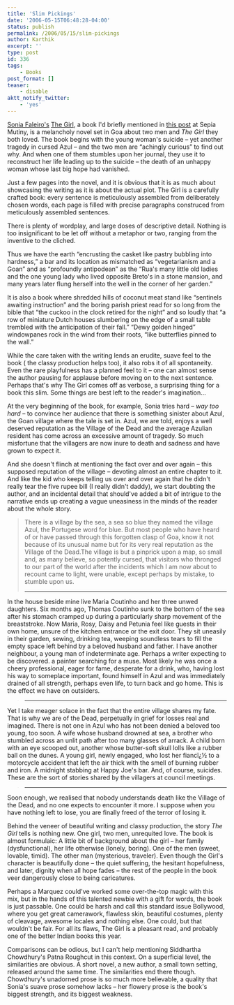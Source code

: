 ```yaml
---
title: 'Slim Pickings'
date: '2006-05-15T06:48:28-04:00'
status: publish
permalink: /2006/05/15/slim-pickings
author: Karthik
excerpt: ''
type: post
id: 336
tags:
    - Books
post_format: []
teaser:
    - disable
aktt_notify_twitter:
    - 'yes'
---
```

[Sonia Faleiro's](soniafaleiro.blogspot.com) [The Girl](www.soniafaleiro.com), a book I'd briefly mentioned in [this post](http://www.sepiamutiny.com/sepia/archives/002930.html "Wrist friendly reads (1/30/2006)") at Sepia Mutiny, is a melancholy novel set in Goa about two men and *The Girl* they both loved. The book begins with the young woman's suicide – yet another tragedy in cursed Azul – and the two men are “achingly curious” to find out why. And when one of them stumbles upon her journal, they use it to reconstruct her life leading up to the suicide – the death of an unhappy woman whose last big hope had vanished.

Just a few pages into the novel, and it is obvious that it is as much about showcasing the writing as it is about the actual plot. The Girl is a carefully crafted book: every sentence is meticulously assembled from deliberately chosen words, each page is filled with precise paragraphs construced from meticulously assembled sentences.

There is plenty of wordplay, and large doses of descriptive detail. Nothing is too insignificant to be let off without a metaphor or two, ranging from the inventive to the cliched.

Thus we have the earth “encrusting the casket like pastry bubbling into hardness,” a bar and its location as mismatched as “vegetarianism and a Goan” and as “profoundly antipodean” as the “Rua's many little old ladies and the one young lady who lived opposite Breto's in a stone mansion, and many years later flung herself into the well in the corner of her garden.”

It is also a book where shredded hills of coconut meat stand like “sentinels awaiting instruction” and the boring parish priest read for so long from the bible that “the cuckoo in the clock retired for the night” and so loudly that “a row of miniature Dutch houses slumbering on the edge of a small table trembled with the anticipation of their fall.” “Dewy golden hinged” windowpanes rock in the wind from their roots, “like butterflies pinned to the wall.”

While the care taken with the writing lends an erudite, suave feel to the book ( the classy production helps too), it also robs it of all spontaneity. Even the rare playfulness has a planned feel to it – one can almost sense the author pausing for applause before moving on to the next sentence. Perhaps that's why The Girl comes off as verbose, a surprising thing for a book this slim. Some things are best left to the reader's imagination…

At the very beginning of the book, for example, Sonia tries hard – *way too hard* – to convince her audience that there is something sinister about Azul, the Goan village where the tale is set in. Azul, we are told, enjoys a well deserved reputation as the Village of the Dead and the average Azulian resident has come across an excessive amount of tragedy. So much misfortune that the villagers are now inure to death and sadness and have grown to expect it.

And she doesn't flinch at mentioning the fact over and over again – this supposed reputation of the village – devoting almost an entire chapter to it. And like the kid who keeps telling us over and over again that he didn't really tear the five rupee bill (I really didn't daddy), we start doubting the author, and an incidental detail that should've added a bit of intrigue to the narrative ends up creating a vague uneasiness in the minds of the reader about the whole story.

> There is a village by the sea, a sea so blue they named the village Azul, the Portugese word for blue. But most people who have heard of or have passed through this forgotten clasp of Goa, know it not because of its unusual name but for its very real reputation as the Village of the Dead.The village is but a pinprick upon a map, so small and, as many believe, so potently cursed, that visitors who thronged to our part of the world after the incidents which I am now about to recount came to light, were unable, except perhaps by mistake, to stumble upon us.
> 
> ---
In the house beside mine live Maria Coutinho and her three unwed daughters. Six months ago, Thomas Coutinho sunk to the bottom of the sea after his stomach cramped up during a particularly sharp movement of the breaststroke. Now Maria, Rosy, Daisy and Petunia feel like guests in their own home, unsure of the kitchen entrance or the exit door. They sit uneasily in their garden, sewing, drinking tea, weeping soundless tears to fill the empty space left behind by a beloved husband and father. I have another neighbour, a young man of indeterminate age. Perhaps a writer expecting to be discovered. a painter searching for a muse. Most likely he was once a cheery professional, eager for fame, desperate for a drink, who, having lost his way to someplace important, found himself in Azul and was immediately drained of all strength, perhaps even life, to turn back and go home. This is the effect we have on outsiders.
> 
> ---
Yet I take meager solace in the fact that the entire village shares my fate. That is why we are of the Dead, perpetually in grief for losses real and imagined. There is not one in Azul who has not been denied a beloved too young, too soon. A wife whose husband drowned at sea, a brother who stumbled across an unlit path after too many glasses of arrack. A child born with an eye scooped out, another whose butter-soft skull lolls like a rubber ball on the dunes. A young girl, newly engaged, who lost her fiancï¿½ to a motorcycle accident that left the air thick with the smell of burning rubber and iron. A midnight stabbing at Happy Joe's bar. And, of course, suicides. These are the sort of stories shared by the villagers at council meetings.
> 
> ---
Soon enough, we realised that nobody understands death like the Village of the Dead, and no one expects to encounter it more. I suppose when you have nothing left to lose, you are finally freed of the terror of losing it.

Behind the veneer of beautiful writing and classy production, the story *The Girl* tells is nothing new. One girl, two men, unrequited love. The book is almost formulaic: A little bit of background about the girl – her family (dysfunctional), her life otherwise (lonely, boring). One of the men (sweet, lovable, timid). The other man (mysterious, traveler). Even though the Girl's character is beautifully done – the quiet suffering, the hesitant hopefulness, and later, dignity when all hope fades – the rest of the people in the book veer dangerously close to being caricatures.

Perhaps a Marquez could've worked some over-the-top magic with this mix, but in the hands of this talented newbie with a gift for words, the book is just passable. One could be harsh and call this standard issue Bollywood, where you get great camerawork, flawless skin, beautiful costumes, plenty of cleavage, awesome locales and nothing else. One could, but that wouldn't be fair. For all its flaws, The Girl is a pleasant read, and probably one of the better Indian books this year.

Comparisons can be odious, but I can't help mentioning Siddhartha Chowdhury's Patna Roughcut in this context. On a superficial level, the similarities are obvious. A short novel, a new author, a small town setting, released around the same time. The similarities end there though. Chowdhury's unadorned prose is so much more believable, a quality that Sonia's suave prose somehow lacks – her flowery prose is the book's biggest strength, and its biggest weakness.